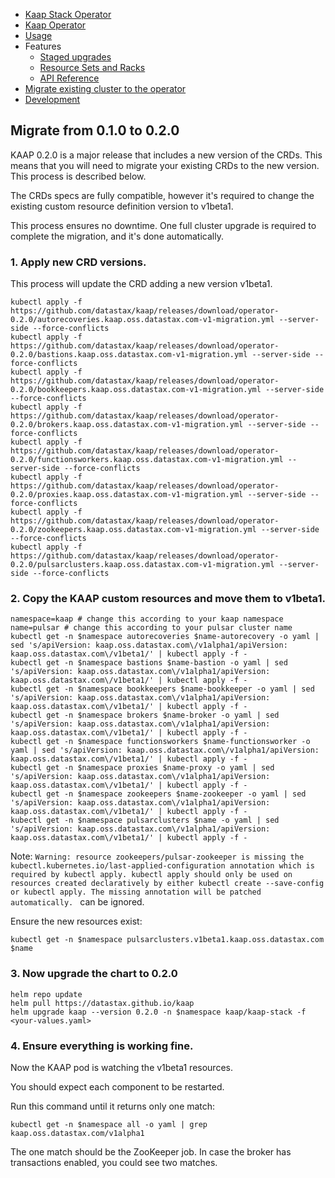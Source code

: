 - [Kaap Stack Operator](kaap-stack.md)
- [Kaap Operator](kaap.md)
- [Usage](usage.md)
- Features
  - [Staged upgrades](staged-upgrades.md)
  - [Resource Sets and Racks](resource-sets.md)
  - [API Reference](api-reference.md)
- [Migrate existing cluster to the operator](migration.md)
- [Development](development.md)


## Migrate from 0.1.0 to 0.2.0

KAAP 0.2.0 is a major release that includes a new version of the CRDs. This means that you will need to migrate your existing CRDs to the new version. This process is described below.

The CRDs specs are fully compatible, however it's required to change the existing custom resource definition version to v1beta1.

This process ensures no downtime. One full cluster upgrade is required to complete the migration, and it's done automatically.


### 1. Apply new CRD versions.

This process will update the CRD adding a new version v1beta1.

```
kubectl apply -f https://github.com/datastax/kaap/releases/download/operator-0.2.0/autorecoveries.kaap.oss.datastax.com-v1-migration.yml --server-side --force-conflicts 
kubectl apply -f https://github.com/datastax/kaap/releases/download/operator-0.2.0/bastions.kaap.oss.datastax.com-v1-migration.yml --server-side --force-conflicts
kubectl apply -f https://github.com/datastax/kaap/releases/download/operator-0.2.0/bookkeepers.kaap.oss.datastax.com-v1-migration.yml --server-side --force-conflicts
kubectl apply -f https://github.com/datastax/kaap/releases/download/operator-0.2.0/brokers.kaap.oss.datastax.com-v1-migration.yml --server-side --force-conflicts
kubectl apply -f https://github.com/datastax/kaap/releases/download/operator-0.2.0/functionsworkers.kaap.oss.datastax.com-v1-migration.yml --server-side --force-conflicts
kubectl apply -f https://github.com/datastax/kaap/releases/download/operator-0.2.0/proxies.kaap.oss.datastax.com-v1-migration.yml --server-side --force-conflicts
kubectl apply -f https://github.com/datastax/kaap/releases/download/operator-0.2.0/zookeepers.kaap.oss.datastax.com-v1-migration.yml --server-side --force-conflicts
kubectl apply -f https://github.com/datastax/kaap/releases/download/operator-0.2.0/pulsarclusters.kaap.oss.datastax.com-v1-migration.yml --server-side --force-conflicts
```

### 2. Copy the KAAP custom resources and move them to v1beta1.

```
namespace=kaap # change this according to your kaap namespace
name=pulsar # change this according to your pulsar cluster name
kubectl get -n $namespace autorecoveries $name-autorecovery -o yaml | sed 's/apiVersion: kaap.oss.datastax.com\/v1alpha1/apiVersion: kaap.oss.datastax.com\/v1beta1/' | kubectl apply -f -
kubectl get -n $namespace bastions $name-bastion -o yaml | sed 's/apiVersion: kaap.oss.datastax.com\/v1alpha1/apiVersion: kaap.oss.datastax.com\/v1beta1/' | kubectl apply -f -
kubectl get -n $namespace bookkeepers $name-bookkeeper -o yaml | sed 's/apiVersion: kaap.oss.datastax.com\/v1alpha1/apiVersion: kaap.oss.datastax.com\/v1beta1/' | kubectl apply -f -
kubectl get -n $namespace brokers $name-broker -o yaml | sed 's/apiVersion: kaap.oss.datastax.com\/v1alpha1/apiVersion: kaap.oss.datastax.com\/v1beta1/' | kubectl apply -f -
kubectl get -n $namespace functionsworkers $name-functionsworker -o yaml | sed 's/apiVersion: kaap.oss.datastax.com\/v1alpha1/apiVersion: kaap.oss.datastax.com\/v1beta1/' | kubectl apply -f -
kubectl get -n $namespace proxies $name-proxy -o yaml | sed 's/apiVersion: kaap.oss.datastax.com\/v1alpha1/apiVersion: kaap.oss.datastax.com\/v1beta1/' | kubectl apply -f -
kubectl get -n $namespace zookeepers $name-zookeeper -o yaml | sed 's/apiVersion: kaap.oss.datastax.com\/v1alpha1/apiVersion: kaap.oss.datastax.com\/v1beta1/' | kubectl apply -f -
kubectl get -n $namespace pulsarclusters $name -o yaml | sed 's/apiVersion: kaap.oss.datastax.com\/v1alpha1/apiVersion: kaap.oss.datastax.com\/v1beta1/' | kubectl apply -f -
```

Note: 
`Warning: resource zookeepers/pulsar-zookeeper is missing the kubectl.kubernetes.io/last-applied-configuration annotation which is required by kubectl apply. kubectl apply should only be used on resources created declaratively by either kubectl create --save-config or kubectl apply. The missing annotation will be patched automatically.
`
can be ignored.


Ensure the new resources exist:

```
kubectl get -n $namespace pulsarclusters.v1beta1.kaap.oss.datastax.com $name 
```


### 3. Now upgrade the chart to 0.2.0

```
helm repo update
helm pull https://datastax.github.io/kaap
helm upgrade kaap --version 0.2.0 -n $namespace kaap/kaap-stack -f <your-values.yaml>
```


### 4. Ensure everything is working fine.

Now the KAAP pod is watching the v1beta1 resources.

You should expect each component to be restarted.

Run this command until it returns only one match:

```
kubectl get -n $namespace all -o yaml | grep kaap.oss.datastax.com/v1alpha1
```

The one match should be the ZooKeeper job.
In case the broker has transactions enabled, you could see two matches.
